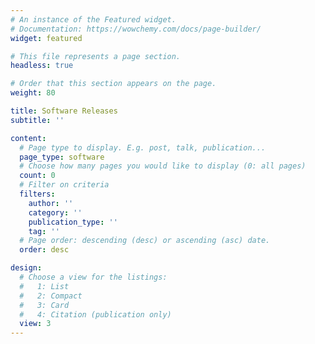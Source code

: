 ```yaml
---
# An instance of the Featured widget.
# Documentation: https://wowchemy.com/docs/page-builder/
widget: featured

# This file represents a page section.
headless: true

# Order that this section appears on the page.
weight: 80

title: Software Releases
subtitle: ''

content:
  # Page type to display. E.g. post, talk, publication...
  page_type: software
  # Choose how many pages you would like to display (0: all pages)
  count: 0
  # Filter on criteria
  filters:
    author: ''
    category: ''
    publication_type: ''
    tag: ''
  # Page order: descending (desc) or ascending (asc) date.
  order: desc

design:
  # Choose a view for the listings:
  #   1: List
  #   2: Compact
  #   3: Card
  #   4: Citation (publication only)
  view: 3
---
```

